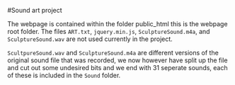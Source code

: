 #Sound art project

The webpage is contained within the folder public_html this is the webpage root folder. The files `ART.txt`, `jquery.min.js`, `SculptureSound.m4a`, and `SculptureSound.wav` are not used currently in the project.

`ScultpureSound.wav` and `SculptureSound.m4a` are different versions of the original sound file that was recorded, we now however have split up the file and cut out some undesired bits and we end with 31 seperate sounds, each of these is included in the `Sound` folder.